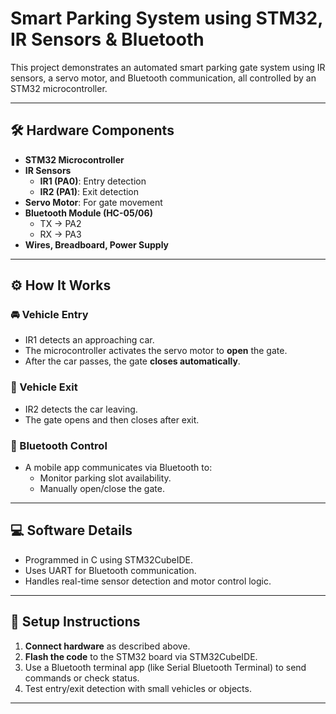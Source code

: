 # Smart Parking System using STM32, IR Sensors & Bluetooth

This project demonstrates an automated smart parking gate system using IR sensors, a servo motor, and Bluetooth communication, all controlled by an STM32 microcontroller.

---

## 🛠️ Hardware Components
- **STM32 Microcontroller**  
- **IR Sensors**
  - **IR1 (PA0)**: Entry detection  
  - **IR2 (PA1)**: Exit detection  
- **Servo Motor**: For gate movement  
- **Bluetooth Module (HC-05/06)**  
  - TX → PA2  
  - RX → PA3  
- **Wires, Breadboard, Power Supply**

---

## ⚙️ How It Works

### 🚘 Vehicle Entry
- IR1 detects an approaching car.
- The microcontroller activates the servo motor to **open** the gate.
- After the car passes, the gate **closes automatically**.

### 🚙 Vehicle Exit
- IR2 detects the car leaving.
- The gate opens and then closes after exit.

### 📲 Bluetooth Control
- A mobile app communicates via Bluetooth to:
  - Monitor parking slot availability.
  - Manually open/close the gate.

---

## 💻 Software Details
- Programmed in C using STM32CubeIDE.
- Uses UART for Bluetooth communication.
- Handles real-time sensor detection and motor control logic.

---

## 🔧 Setup Instructions

1. **Connect hardware** as described above.
2. **Flash the code** to the STM32 board via STM32CubeIDE.
3. Use a Bluetooth terminal app (like Serial Bluetooth Terminal) to send commands or check status.
4. Test entry/exit detection with small vehicles or objects.

---


